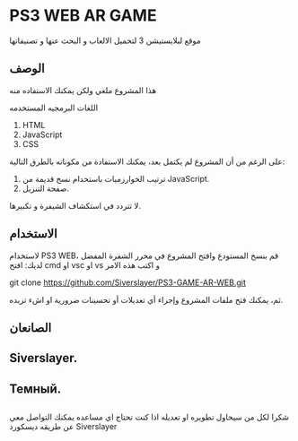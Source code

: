 # PS3 WEB AR GAME

موقع لبلايستيشن 3 لتحميل الالعاب و البحث عنها و تصنيفاتها
## الوصف

هذا المشروع ملغي ولكن يمكنك الاستفاده منه 

اللغات البرمجيه المستخدمه 

1. HTML
2. JavaScript
3. CSS

على الرغم من أن المشروع لم يكتمل بعد، يمكنك الاستفادة من مكوناته بالطرق التالية:

1. ترتيب الخوارزميات باستخدام نسخ قديمة من JavaScript.
2. صفحة التنزيل.

لا تتردد في استكشاف الشيفرة و تكبيرها.

## الاستخدام

لاستخدام PS3 WEB، قم بنسخ المستودع وافتح المشروع في محرر الشفرة المفضل لديك:
افتح cmd او vsc او vs و اكتب هذه الامر

git clone https://github.com/Siverslayer/PS3-GAME-AR-WEB.git


ثم، يمكنك فتح ملفات المشروع وإجراء أي تعديلات أو تحسينات ضرورية او اشء تريده.


## الصانعان
Siverslayer.
-
Темный.
-
##
شكرا لكل من سيحاول تطويره او تعديله 
اذا كنت تحتاج اي مساعده يمكنك التواصل معي عن طريقه ديسكورد
Siverslayer

